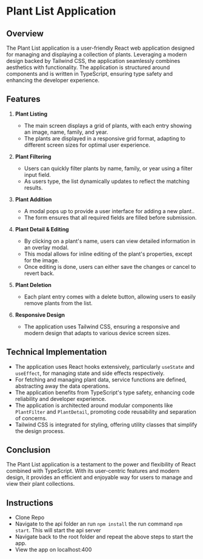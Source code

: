 # Plant List Application

## **Overview**
The Plant List application is a user-friendly React web application designed for managing and displaying a collection of plants. Leveraging a modern design backed by Tailwind CSS, the application seamlessly combines aesthetics with functionality. The application is structured around components and is written in TypeScript, ensuring type safety and enhancing the developer experience.

## **Features**

1. **Plant Listing**
   - The main screen displays a grid of plants, with each entry showing an image, name, family, and year.
   - The plants are displayed in a responsive grid format, adapting to different screen sizes for optimal user experience.

2. **Plant Filtering**
   - Users can quickly filter plants by name, family, or year using a filter input field.
   - As users type, the list dynamically updates to reflect the matching results.

3. **Plant Addition**
   - A modal pops up to provide a user interface for adding a new plant..
   - The form ensures that all required fields are filled before submission.

4. **Plant Detail & Editing**
   - By clicking on a plant's name, users can view detailed information in an overlay modal.
   - This modal allows for inline editing of the plant's properties, except for the image.
   - Once editing is done, users can either save the changes or cancel to revert back.

5. **Plant Deletion**
   - Each plant entry comes with a delete button, allowing users to easily remove plants from the list.

6. **Responsive Design**
   - The application uses Tailwind CSS, ensuring a responsive and modern design that adapts to various device screen sizes.

## **Technical Implementation**

- The application uses React hooks extensively, particularly `useState` and `useEffect`, for managing state and side effects respectively.
- For fetching and managing plant data, service functions are defined, abstracting away the data operations.
- The application benefits from TypeScript's type safety, enhancing code reliability and developer experience.
- The application is architected around modular components like `PlantFilter` and `PlantDetail`, promoting code reusability and separation of concerns.
- Tailwind CSS is integrated for styling, offering utility classes that simplify the design process.

## **Conclusion**
The Plant List application is a testament to the power and flexibility of React combined with TypeScript. With its user-centric features and modern design, it provides an efficient and enjoyable way for users to manage and view their plant collections.

## **Instructions**

- Clone Repo
- Navigate to the api folder an run `npm install` the run command `npm start`. This will start the api server
- Navigate back to the root folder and repeat the above steps to start the app.
- View the app on localhost:400
